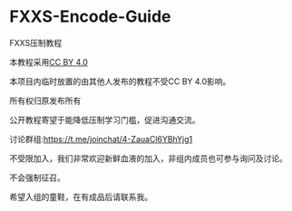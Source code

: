 # FXXS-Encode-Guide
FXXS压制教程

本教程采用[CC BY 4.0](https://creativecommons.org/licenses/by/4.0/deed.zh)

本项目内临时放置的由其他人发布的教程不受CC BY 4.0影响。

所有权归原发布所有

公开教程寄望于能降低压制学习门槛，促进沟通交流。

讨论群组:<https://t.me/joinchat/4-ZauaCl6YBhYjg1>

不受限加入，我们非常欢迎新鲜血液的加入，非组内成员也可参与询问及讨论。

不会强制征召。

希望入组的童鞋，在有成品后请联系我。
